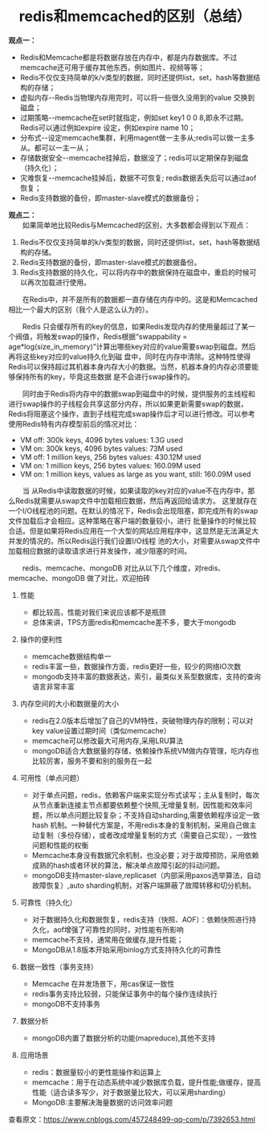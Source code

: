 # <center>redis和memcached的区别（总结）</center>
**观点一：**<br>
-  Redis和Memcache都是将数据存放在内存中，都是内存数据库。不过memcache还可用于缓存其他东西，例如图片、视频等等；
-  Redis不仅仅支持简单的k/v类型的数据，同时还提供list，set，hash等数据结构的存储；
-  虚拟内存--Redis当物理内存用完时，可以将一些很久没用到的value 交换到磁盘；
-  过期策略--memcache在set时就指定，例如set key1 0 0 8,即永不过期。Redis可以通过例如expire 设定，例如expire name 10；
-  分布式--设定memcache集群，利用magent做一主多从;redis可以做一主多从。都可以一主一从；
-  存储数据安全--memcache挂掉后，数据没了；redis可以定期保存到磁盘（持久化）；
-  灾难恢复--memcache挂掉后，数据不可恢复; redis数据丢失后可以通过aof恢复；
-  Redis支持数据的备份，即master-slave模式的数据备份；

**观点二：**<br>
&emsp;&emsp;如果简单地比较Redis与Memcached的区别，大多数都会得到以下观点：<br>
1. Redis不仅仅支持简单的k/v类型的数据，同时还提供list，set，hash等数据结构的存储。<br>
2. Redis支持数据的备份，即master-slave模式的数据备份。<br>
3. Redis支持数据的持久化，可以将内存中的数据保持在磁盘中，重启的时候可以再次加载进行使用。<br>

&emsp;&emsp;在Redis中，并不是所有的数据都一直存储在内存中的。这是和Memcached相比一个最大的区别（我个人是这么认为的）。

&emsp;&emsp;Redis 只会缓存所有的key的信息，如果Redis发现内存的使用量超过了某一个阀值，将触发swap的操作，Redis根据“swappability = age*log(size_in_memory)”计算出哪些key对应的value需要swap到磁盘。然后再将这些key对应的value持久化到磁 盘中，同时在内存中清除。这种特性使得Redis可以保持超过其机器本身内存大小的数据。当然，机器本身的内存必须要能够保持所有的key，毕竟这些数据 是不会进行swap操作的。

&emsp;&emsp;同时由于Redis将内存中的数据swap到磁盘中的时候，提供服务的主线程和进行swap操作的子线程会共享这部分内存，所以如果更新需要swap的数据，Redis将阻塞这个操作，直到子线程完成swap操作后才可以进行修改。可以参考使用Redis特有内存模型前后的情况对比：
* VM off: 300k keys, 4096 bytes values: 1.3G used
* VM on: 300k keys, 4096 bytes values: 73M used
* VM off: 1 million keys, 256 bytes values: 430.12M used
* VM on: 1 million keys, 256 bytes values: 160.09M used
* VM on: 1 million keys, values as large as you want, still: 160.09M used

&emsp;&emsp;当 从Redis中读取数据的时候，如果读取的key对应的value不在内存中，那么Redis就需要从swap文件中加载相应数据，然后再返回给请求方。 这里就存在一个I/O线程池的问题。在默认的情况下，Redis会出现阻塞，即完成所有的swap文件加载后才会相应。这种策略在客户端的数量较小，进行 批量操作的时候比较合适。但是如果将Redis应用在一个大型的网站应用程序中，这显然是无法满足大并发的情况的。所以Redis运行我们设置I/O线程 池的大小，对需要从swap文件中加载相应数据的读取请求进行并发操作，减少阻塞的时间。

&emsp;&emsp;redis、memcache、mongoDB 对比从以下几个维度，对redis、memcache、mongoDB 做了对比，欢迎拍砖

1. 性能<br>
    -  都比较高，性能对我们来说应该都不是瓶颈
    -  总体来讲，TPS方面redis和memcache差不多，要大于mongodb


2. 操作的便利性<br>
    -  memcache数据结构单一
    -  redis丰富一些，数据操作方面，redis更好一些，较少的网络IO次数
    -  mongodb支持丰富的数据表达，索引，最类似关系型数据库，支持的查询语言非常丰富


3. 内存空间的大小和数据量的大小<br>
    -  redis在2.0版本后增加了自己的VM特性，突破物理内存的限制；可以对key value设置过期时间（类似memcache）
    -  memcache可以修改最大可用内存,采用LRU算法
    -  mongoDB适合大数据量的存储，依赖操作系统VM做内存管理，吃内存也比较厉害，服务不要和别的服务在一起

4. 可用性（单点问题）

    -  对于单点问题，redis，依赖客户端来实现分布式读写；主从复制时，每次从节点重新连接主节点都要依赖整个快照,无增量复制，因性能和效率问题，所以单点问题比较复杂；不支持自动sharding,需要依赖程序设定一致hash 机制。一种替代方案是，不用redis本身的复制机制，采用自己做主动复制（多份存储），或者改成增量复制的方式（需要自己实现），一致性问题和性能的权衡
    -  Memcache本身没有数据冗余机制，也没必要；对于故障预防，采用依赖成熟的hash或者环状的算法，解决单点故障引起的抖动问题。
    -  mongoDB支持master-slave,replicaset（内部采用paxos选举算法，自动故障恢复）,auto sharding机制，对客户端屏蔽了故障转移和切分机制。

5. 可靠性（持久化）
    -  对于数据持久化和数据恢复，redis支持（快照、AOF）：依赖快照进行持久化，aof增强了可靠性的同时，对性能有所影响
    -  memcache不支持，通常用在做缓存,提升性能；
    -  MongoDB从1.8版本开始采用binlog方式支持持久化的可靠性

6. 数据一致性（事务支持）
    -  Memcache 在并发场景下，用cas保证一致性
    -  redis事务支持比较弱，只能保证事务中的每个操作连续执行
    -  mongoDB不支持事务


7. 数据分析
    -  mongoDB内置了数据分析的功能(mapreduce),其他不支持

8. 应用场景
    -  redis：数据量较小的更性能操作和运算上
    -  memcache：用于在动态系统中减少数据库负载，提升性能;做缓存，提高性能（适合读多写少，对于数据量比较大，可以采用sharding）
    -  MongoDB:主要解决海量数据的访问效率问题

查看原文：https://www.cnblogs.com/457248499-qq-com/p/7392653.html
